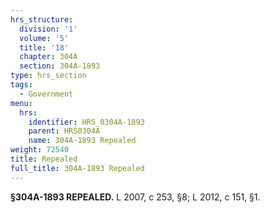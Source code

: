 ```yaml
---
hrs_structure:
  division: '1'
  volume: '5'
  title: '18'
  chapter: 304A
  section: 304A-1893
type: hrs_section
tags:
  - Government
menu:
  hrs:
    identifier: HRS_0304A-1893
    parent: HRS0304A
    name: 304A-1893 Repealed
weight: 72540
title: Repealed
full_title: 304A-1893 Repealed
---
```

**§304A-1893 REPEALED.** L 2007, c 253, §8; L 2012, c 151, §1.